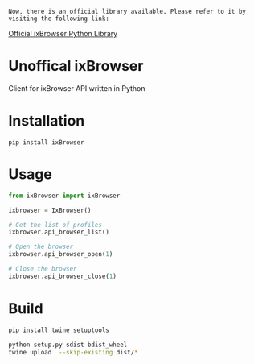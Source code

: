```
Now, there is an official library available. Please refer to it by visiting the following link:
```
[Official ixBrowser Python Library](https://github.com/ixspyinc/ixbrowser-local-api-python)


Unoffical ixBrowser
=======

Client for ixBrowser API written in Python

Installation
============

```
pip install ixBrowser
```

Usage
=====

```python
from ixBrowser import ixBrowser

ixbrowser = IxBrowser()

# Get the list of profiles
ixbrowser.api_browser_list()

# Open the browser
ixbrowser.api_browser_open(1)

# Close the browser
ixbrowser.api_browser_close(1)
```

Build
=====
```bash
pip install twine setuptools

python setup.py sdist bdist_wheel
twine upload  --skip-existing dist/*
```
